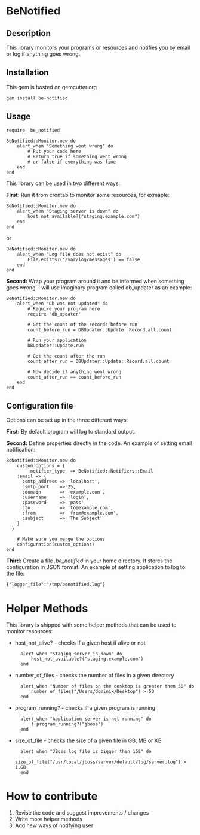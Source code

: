 # BeNotified
## Description

This library monitors your programs or resources and notifies you by email or log if anything goes wrong.

## Installation

This gem is hosted on gemcutter.org

	gem install be-notified

## Usage

	require 'be_notified'

	BeNotified::Monitor.new do
		alert_when "Something went wrong" do
			# Put your code here 
			# Return true if something went wrong 
			# or false if everything was fine
		end
	end


This library can be used in two different ways:

__First:__ Run it from crontab to monitor some resources, for exmaple:

	BeNotified::Monitor.new do
		alert_when "Staging server is down" do
			host_not_available?("staging.example.com")
		end
	end

or


	BeNotified::Monitor.new do
		alert_when "Log file does not exist" do
			File.exists?('/var/log/messages') == false
		end
	end
	

__Second:__ Wrap your program around it and be informed when something goes wrong. I will use imaginary program called db_updater as an example:

	BeNotified::Monitor.new do
		alert_when "Db was not updated" do
			# Require your program here
			require 'db_updater'
		
			# Get the count of the records before run
			count_before_run = DBUpdater::Update::Record.all.count
		
			# Run your application
			DBUpdater::Update.run
		
			# Get the count after the run
			count_after_run = DBUpdater::Update::Record.all.count
		
			# Now decide if anything went wrong
			count_after_run == count_before_run
		end
	end

## Configuration file

Options can be set up in the three different ways:

__First:__ By default program will log to standard output.

__Second:__ Define properties directly in the code. An example of setting email notification:

	BeNotified::Monitor.new do
		custom_options = {
			:notifier_type  => BeNotified::Notifiers::Email
	    :email => {
	      :smtp_address => 'localhost',
	      :smtp_port    => 25,
	      :domain       => 'example.com',
	      :username     => 'login',
	      :password     => 'pass',
	      :to           => 'to@example.com',
	      :from         => 'from@example.com',
	      :subject      => 'The Subject'
	    }
	  }

		# Make sure you merge the options
		configuration(custom_options)
	end

__Third:__ Create a file _.be\_notified_ in your home directory. It stores the configuration in JSON format. An example of setting application to log to the file:

	{"logger_file":"/tmp/benotified.log"}

# Helper Methods

This library is shipped with some helper methods that can be used to monitor resources:

* host\_not\_alive? - checks if a given host if alive or not
	
		alert_when "Staging server is down" do
			host_not_available?("staging.example.com")
		end

* number\_of\_files - checks the number of files in a given directory

		alert_when "Number of files on the desktop is greater then 50" do
			number_of_files("/Users/dominik/Desktop") > 50
		end
	
* program\_running? - checks if a given program is running

		alert_when "Application server is not running" do
			! program_running?("jboss")
		end
	
* size\_of\_file - checks the size of a given file in GB, MB or KB

		alert_when "JBoss log file is bigger then 1GB" do
			size_of_file("/usr/local/jboss/server/default/log/server.log") > 1.GB
		end

# How to contribute

1. Revise the code and suggest improvements / changes
2. Write more helper methods
3. Add new ways of notifying user



